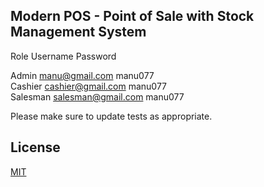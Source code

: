 ## Modern POS - Point of Sale with Stock Management System



Role 	Username 	Password <br/> 

Admin 	manu@gmail.com 	manu077<br/> 
Cashier 	cashier@gmail.com 	manu077 <br/> 
Salesman 	salesman@gmail.com 	manu077 <br/> 

Please make sure to update tests as appropriate.

## License
[MIT](https://choosealicense.com/licenses/mit/)
